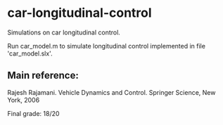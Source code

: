 # car-longitudinal-control
Simulations on car longitudinal control.

Run car_model.m to simulate longitudinal control implemented in file 'car_model.slx'.


## Main reference:
Rajesh Rajamani. Vehicle Dynamics and Control. Springer Science, New York, 2006

Final grade: 18/20

